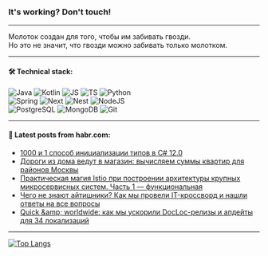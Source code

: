 ### It's working? Don't touch!

---
Молоток создан для того, чтобы им забивать гвозди. <br>
Но это не значит, что гвозди можно забивать только молотком.

---

#### 🛠️ Technical stack:

![Java](https://img.shields.io/badge/Java-informational?logo=Oracle&style=flat&logoColor=white&color=FF4500)
![Kotlin](https://img.shields.io/badge/Kotlin-informational?logo=Kotlin&style=flat&logoColor=white&color=774D97)
![JS](https://img.shields.io/badge/JS-informational?logo=javaScript&style=flat&logoColor=black&color=F7Df1E)
![TS](https://img.shields.io/badge/TypeScript-informational?logo=typeScript&style=flat&logoColor=black&color=017acc)
![Python](https://img.shields.io/badge/Python-informational?logo=Python&style=flat&logoColor=black&color=ffdd54) <br>
![Spring](https://img.shields.io/badge/SpringBoot-informational?logo=SpringBoot&style=flat&logoColor=white&color=6DB33F) 
![Next](https://img.shields.io/badge/Next.js-informational?logo=Next.js&style=flat&logoColor=white&color=3671a1)
![Nest](https://img.shields.io/badge/NestJS-informational?logo=NestJS&style=flat&logoColor=white&color=E0234E)
![NodeJS](https://img.shields.io/badge/NodeJS-informational?logo=node.js&style=flat&logoColor=white&color=70A760) <br>
![PostgreSQL](https://img.shields.io/badge/PostgreSQL-informational?logo=PostgreSQL&style=flat&logoColor=white&color=DAA520)
![MongoDB](https://img.shields.io/badge/MongoDB-informational?logo=MongoDB&style=flat&logoColor=white&color=870000)
![Git](https://img.shields.io/badge/Git-informational?logo=git&style=flat&logoColor=white&color=f74e28)

___

#### 💬 Latest posts from habr.com:

<!-- BLOG-POST-LIST:START -->
- [1000 и 1 способ инициализации типов в C# 12.0](https://habr.com/ru/articles/779166/?utm_source=habrahabr&utm_medium=rss&utm_campaign=779166)
- [Дороги из дома ведут в магазин: вычисляем суммы квартир для районов Москвы](https://habr.com/ru/articles/778970/?utm_source=habrahabr&utm_medium=rss&utm_campaign=778970)
- [Практическая магия Istio при построении архитектуры крупных микросервисных систем. Часть 1 — функциональная](https://habr.com/ru/companies/alfa/articles/778796/?utm_source=habrahabr&utm_medium=rss&utm_campaign=778796)
- [Чего не знают айтишники? Как мы провели IT-кроссворд и нашли ответы на все вопросы](https://habr.com/ru/companies/selectel/articles/779110/?utm_source=habrahabr&utm_medium=rss&utm_campaign=779110)
- [Quick &amp;amp; worldwide: как мы ускорили DocLoc-релизы и апдейты для 34 локализаций](https://habr.com/ru/companies/kaspersky/articles/777296/?utm_source=habrahabr&utm_medium=rss&utm_campaign=777296)
<!-- BLOG-POST-LIST:END -->

---
[![Top Langs](https://github-readme-stats-git-master-advtsetting-gmailcom.vercel.app/api/top-langs/?username=zloylis&langs_count=10&hide_title=false&title_color=e6edf3&size_weight=0.5&count_weight=0.5&layout=compact&hide_border=true&theme=dracula)](https://github.com/zloylis)

<!-- ![GitHub stats](https://github-readme-stats-git-master-advtsetting-gmailcom.vercel.app/api?username=zloylis&show_icons=true&hide_border=true&theme=dracula&hide_title=true&include_all_commits=true&count_private=true&hide=contribs&hide_rank=true) -->
